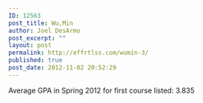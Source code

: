 ```yaml
---
ID: 12563
post_title: Wu,Min
author: Joel DesArmo
post_excerpt: ""
layout: post
permalink: http://effrtlss.com/wumin-3/
published: true
post_date: 2012-11-02 20:52:29
---
```

<p>Average GPA in Spring 2012 for first course listed: 3.835</p>